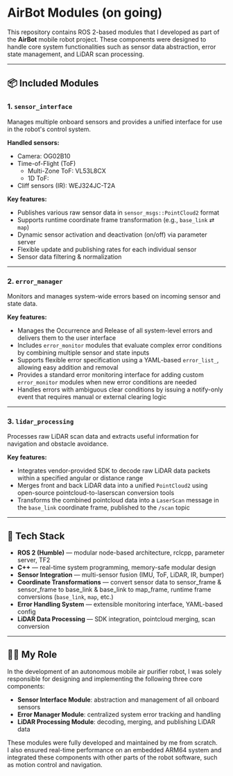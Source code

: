 # AirBot Modules (on going)

This repository contains ROS 2-based modules that I developed as part of the **AirBot** mobile robot project. These components were designed to handle core system functionalities such as sensor data abstraction, error state management, and LiDAR scan processing.

---

## 📦 Included Modules

### 1. `sensor_interface`
Manages multiple onboard sensors and provides a unified interface for use in the robot's control system.

**Handled sensors:**
- Camera: OG02B10
- Time-of-Flight (ToF)
  - Multi-Zone ToF: VL53L8CX
  - 1D ToF: 
- Cliff sensors (IR): WEJ324JC-T2A

**Key features:**
- Publishes various raw sensor data in `sensor_msgs::PointCloud2` format
- Supports runtime coordinate frame transformation (e.g., `base_link` ⇄ `map`)
- Dynamic sensor activation and deactivation (on/off) via parameter server
- Flexible update and publishing rates for each individual sensor
- Sensor data filtering & normalization

---

### 2. `error_manager`
Monitors and manages system-wide errors based on incoming sensor and state data.

**Key features:**
- Manages the Occurrence and Release of all system-level errors and delivers them to the user interface
- Includes `error_monitor` modules that evaluate complex error conditions by combining multiple sensor and state inputs
- Supports flexible error specification using a YAML-based `error_list_`, allowing easy addition and removal
- Provides a standard error monitoring interface for adding custom `error_monitor` modules when new error conditions are needed
- Handles errors with ambiguous clear conditions by issuing a notify-only event that requires manual or external clearing logic

---

### 3. `lidar_processing`
Processes raw LiDAR scan data and extracts useful information for navigation and obstacle avoidance.

**Key features:**
- Integrates vendor-provided SDK to decode raw LiDAR data packets within a specified angular or distance range
- Merges front and back LiDAR data into a unified `PointCloud2` using open-source pointcloud-to-laserscan conversion tools
- Transforms the combined pointcloud data into a `LaserScan` message in the `base_link` coordinate frame, published to the `/scan` topic


---

## 🔧 Tech Stack

- **ROS 2 (Humble)** — modular node-based architecture, rclcpp, parameter server, TF2
- **C++** — real-time system programming, memory-safe modular design
- **Sensor Integration** — multi-sensor fusion (IMU, ToF, LiDAR, IR, bumper)
- **Coordinate Transformations** — convert sensor data to sensor_frame & sensor_frame to base_link & base_link to map_frame, runtime frame conversions (`base_link`, `map`, etc.)
- **Error Handling System** — extensible monitoring interface, YAML-based config
- **LiDAR Data Processing** — SDK integration, pointcloud merging, scan conversion


---


## 🧑‍💻 My Role

In the development of an autonomous mobile air purifier robot, I was solely responsible for designing and implementing the following three core components:

- **Sensor Interface Module**: abstraction and management of all onboard sensors
- **Error Manager Module**: centralized system error tracking and handling
- **LiDAR Processing Module**: decoding, merging, and publishing LiDAR data

These modules were fully developed and maintained by me from scratch.  
I also ensured real-time performance on an embedded ARM64 system and integrated these components with other parts of the robot software, such as motion control and navigation.
